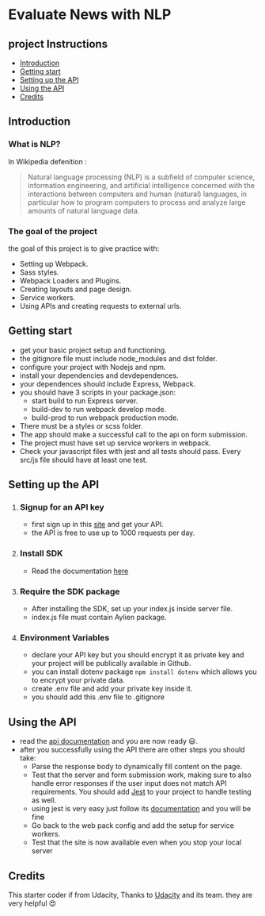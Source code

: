 # Evaluate News with NLP

## project Instructions
* [Introduction](Introduction)
* [Getting start](Getting%20start)
* [Setting up the API](Setting%20up%20the%20API)
* [Using the API](Using%20the%20APT)
* [Credits](Credits)

## Introduction
### What is NLP?
In Wikipedia defenition :
> Natural language processing (NLP) is a subfield of computer science, information engineering, and artificial intelligence concerned with the interactions between computers and human (natural) languages, in particular how to program computers to process and analyze large amounts of natural language data.

### The goal of the project
the goal of this project is to give practice with:
* Setting up Webpack.
* Sass styles.
* Webpack Loaders and Plugins.
* Creating layouts and page design.
* Service workers.
* Using APIs and creating requests to external urls.

## Getting start
* get your basic project setup and functioning.
* the gitignore file must include node_modules and dist folder.
* configure your project with Nodejs and npm.
* install your dependencies and devdependences.
* your dependences should include Express, Webpack.
* you should have 3 scripts in your package.json:
  * start build to run Express server.
  * build-dev to run webpack develop mode.
  * build-prod to run webpack production mode.
* There must be a styles or scss folder.
* The app should make a successful call to the api on form submission.
* The project must have set up service workers in webpack.
* Check your javascript files with jest and all tests should pass. Every src/js file should have at least one test.

## Setting up the API
1. ### Signup for an API key
    * first sign up in this [site](https://developer.aylien.com/signup) and get your API.
    * the API is free to use up to 1000 requests per day.
2. ### Install SDK
    * Read the documentation [here](https://docs.aylien.com/textapi/sdks/#sdks)
3. ### Require the SDK package
    * After installing the SDK, set up your index.js inside server file.
    * index.js file must contain Aylien package.

4. ### Environment Variables
    * declare your API key but you should encrypt it as private key and your project will be publically available in Github.
    * you can install dotenv package ``` npm install dotenv ``` which allows you to encrypt your private data.
    * create .env file and add your private key inside it.
    * you should add this .env file to .gitignore
## Using the API
* read the [api documentation](https://docs.aylien.com/textapi/endpoints/#api-endpoints) and you are now ready 😃.
* after you successfully using the API there are other steps you should take:
  * Parse the response body to dynamically fill content on the page.
  * Test that the server and form submission work, making sure to also handle error responses if the user input does not match API requirements. You should add [Jest](https://jestjs.io/en/) to your project to handle testing as well.
  * using jest is very easy just follow its [documentation](https://jestjs.io/docs/en/getting-started) and you will be fine
  * Go back to the web pack config and add the setup for service workers.
  * Test that the site is now available even when you stop your local server

## Credits
This starter coder if from Udacity, Thanks to [Udacity](https://www.udacity.com/) and its team. they are very helpful 😍
